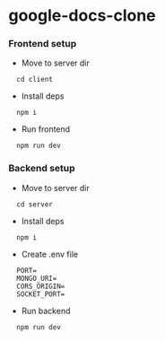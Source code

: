 # google-docs-clone

### Frontend setup

- Move to server dir

```
  cd client
```

- Install deps

```
  npm i
```

- Run frontend

```
  npm run dev
```

### Backend setup

- Move to server dir

```
  cd server
```

- Install deps

```
  npm i
```

- Create .env file

```
  PORT=
  MONGO_URI=
  CORS_ORIGIN=
  SOCKET_PORT=
```

- Run backend

```
  npm run dev
```
